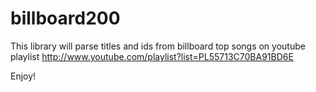 billboard200
============

This library will parse titles and ids from billboard top songs on youtube playlist http://www.youtube.com/playlist?list=PL55713C70BA91BD6E

Enjoy!
